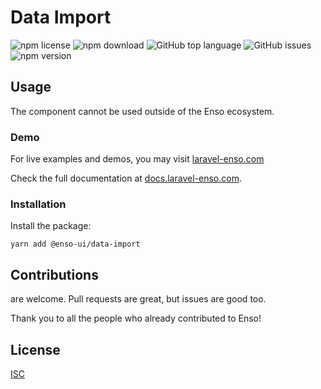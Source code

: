 # Data Import

![npm license](https://img.shields.io/npm/l/@enso-ui/data-import.svg) 
![npm download](https://img.shields.io/npm/dm/@enso-ui/data-import.svg) 
![GitHub top language](https://img.shields.io/github/languages/top/enso-ui/data-import.svg) 
![GitHub issues](https://img.shields.io/github/issues/enso-ui/data-import.svg) 
![npm version](https://img.shields.io/npm/v/@enso-ui/data-import.svg) 

## Usage
The component cannot be used outside of the Enso ecosystem.

### Demo

For live examples and demos, you may visit [laravel-enso.com](https://www.laravel-enso.com)

Check the full documentation at  [docs.laravel-enso.com](https://docs.laravel-enso.com).

### Installation

Install the package:
```
yarn add @enso-ui/data-import
```

## Contributions

are welcome. Pull requests are great, but issues are good too.

Thank you to all the people who already contributed to Enso!

## License

[ISC](https://opensource.org/licenses/ISC)
